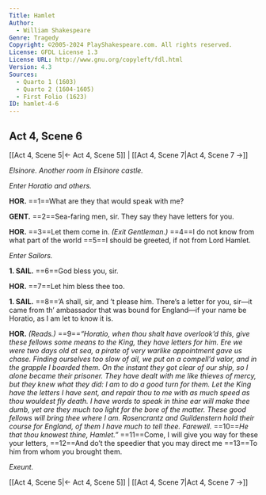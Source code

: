 ```yaml
---
Title: Hamlet
Author: 
  - William Shakespeare
Genre: Tragedy
Copyright: ©2005-2024 PlayShakespeare.com. All rights reserved.
License: GFDL License 1.3
License URL: http://www.gnu.org/copyleft/fdl.html
Version: 4.3
Sources:
  - Quarto 1 (1603)
  - Quarto 2 (1604-1605)
  - First Folio (1623)
ID: hamlet-4-6
---
```


## Act 4, Scene 6
[[Act 4, Scene 5|← Act 4, Scene 5]] | [[Act 4, Scene 7|Act 4, Scene 7 →]]

*Elsinore. Another room in Elsinore castle.*

*Enter Horatio and others.*

**HOR.**
==1==What are they that would speak with me?

**GENT.**
==2==Sea-faring men, sir. They say they have letters for you.

**HOR.**
==3==Let them come in.
*(Exit Gentleman.)*
==4==I do not know from what part of the world
==5==I should be greeted, if not from Lord Hamlet.

*Enter Sailors.*

**1. SAIL.**
==6==God bless you, sir.

**HOR.**
==7==Let him bless thee too.

**1. SAIL.**
==8==’A shall, sir, and ’t please him. There’s a letter for you, sir—it came from th’ ambassador that was bound for England—if your name be Horatio, as I am let to know it is.

**HOR.**
*(Reads.)*
==9==*“Horatio, when thou shalt have overlook’d this, give these fellows some means to the King, they have letters for him. Ere we were two days old at sea, a pirate of very warlike appointment gave us chase. Finding ourselves too slow of ail, we put on a compell’d valor, and in the grapple I boarded them. On the instant they got clear of our ship, so I alone became their prisoner. They have dealt with me like thieves of mercy, but they knew what they did: I am to do a good turn for them. Let the King have the letters I have sent, and repair thou to me with as much speed as thou wouldest fly death. I have words to speak in thine ear will make thee dumb, yet are they much too light for the bore of the matter. These good fellows will bring thee where I am. Rosencrantz and Guildenstern hold their course for England, of them I have much to tell thee. Farewell.*
==10==*He that thou knowest thine, Hamlet.”*
==11==Come, I will give you way for these your letters,
==12==And do’t the speedier that you may direct me
==13==To him from whom you brought them.

*Exeunt.*

[[Act 4, Scene 5|← Act 4, Scene 5]] | [[Act 4, Scene 7|Act 4, Scene 7 →]]